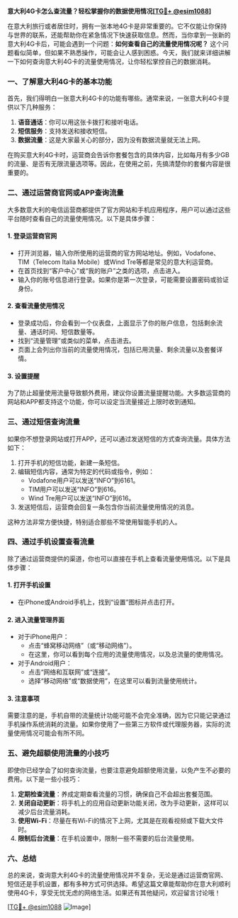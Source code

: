 **意大利4G卡怎么查流量？轻松掌握你的数据使用情况[[TG💪+ @esim1088](https://t.me/s/esim1088)]**

在意大利旅行或者居住时，拥有一张本地4G卡是非常重要的。它不仅能让你保持与世界的联系，还能帮助你在紧急情况下快速获取信息。然而，当你拿到一张新的意大利4G卡后，可能会遇到一个问题：**如何查看自己的流量使用情况呢？** 这个问题看似简单，但如果不熟悉操作，可能会让人感到困惑。今天，我们就来详细讲解一下如何查询意大利4G卡的流量使用情况，让你轻松掌控自己的数据消耗。

### 一、了解意大利4G卡的基本功能

首先，我们得明白一张意大利4G卡的功能有哪些。通常来说，一张意大利4G卡提供以下几种服务：

1. **语音通话**：你可以用这张卡拨打和接听电话。
2. **短信服务**：支持发送和接收短信。
3. **数据流量**：这是大家最关心的部分，因为没有数据流量就无法上网。

在购买意大利4G卡时，运营商会告诉你套餐包含的具体内容，比如每月有多少GB的流量、是否有无限流量选项等。因此，在使用之前，先搞清楚你的套餐内容是很重要的。

### 二、通过运营商官网或APP查询流量

大多数意大利的电信运营商都提供了官方网站和手机应用程序，用户可以通过这些平台随时查看自己的流量使用情况。以下是具体步骤：

#### 1. 登录运营商官网

- 打开浏览器，输入你所使用的运营商的官方网站地址。例如，Vodafone、TIM（Telecom Italia Mobile）或Wind Tre等都是常见的意大利运营商。
- 在首页找到“客户中心”或“我的账户”之类的选项，点击进入。
- 输入你的账号信息进行登录。如果你是第一次登录，可能需要设置密码或验证身份。

#### 2. 查看流量使用情况

- 登录成功后，你会看到一个仪表盘，上面显示了你的账户信息，包括剩余流量、通话时间、短信数量等。
- 找到“流量管理”或类似的菜单，点击进去。
- 页面上会列出你当前的流量使用情况，包括已用流量、剩余流量以及套餐详情。

#### 3. 设置提醒

为了防止超量使用流量导致额外费用，建议你设置流量提醒功能。大多数运营商的网站和APP都支持这个功能，你可以设定当流量接近上限时收到通知。

### 三、通过短信查询流量

如果你不想登录网站或打开APP，还可以通过发送短信的方式查询流量。具体方法如下：

1. 打开手机的短信功能，新建一条短信。
2. 编辑短信内容，通常为特定的代码或指令，例如：
   - Vodafone用户可以发送“INFO”到6161。
   - TIM用户可以发送“INFO”到616。
   - Wind Tre用户可以发送“INFO”到616。
3. 发送短信后，运营商会回复一条包含你当前流量使用情况的消息。

这种方法非常方便快捷，特别适合那些不常使用智能手机的人。

### 四、通过手机设置查看流量

除了通过运营商提供的渠道，你也可以直接在手机上查看流量使用情况。以下是具体步骤：

#### 1. 打开手机设置

- 在iPhone或Android手机上，找到“设置”图标并点击打开。

#### 2. 进入流量管理界面

- 对于iPhone用户：
  - 点击“蜂窝移动网络”（或“移动网络”）。
  - 在这里，你可以看到每个应用的流量使用情况，以及总流量的使用情况。
- 对于Android用户：
  - 点击“网络和互联网”或“连接”。
  - 选择“移动网络”或“数据使用”，在这里可以看到流量使用统计。

#### 3. 注意事项

需要注意的是，手机自带的流量统计功能可能不会完全准确，因为它只能记录通过手机操作系统消耗的流量。如果你使用了一些第三方软件或代理服务器，实际的流量使用情况可能会有所不同。

### 五、避免超额使用流量的小技巧

即使你已经学会了如何查询流量，也要注意避免超额使用流量，以免产生不必要的费用。以下是一些小技巧：

1. **定期检查流量**：养成定期查看流量的习惯，确保自己不会超出套餐范围。
2. **关闭自动更新**：将手机上的应用自动更新功能关闭，改为手动更新，这样可以减少后台流量消耗。
3. **使用Wi-Fi**：尽量在有Wi-Fi的情况下上网，尤其是在观看视频或下载大文件时。
4. **限制后台流量**：在手机设置中，限制一些不需要的后台流量使用。

### 六、总结

总的来说，查询意大利4G卡的流量使用情况并不复杂，无论是通过运营商官网、短信还是手机设置，都有多种方式可供选择。希望这篇文章能帮助你在意大利顺利使用4G卡，享受无忧无虑的网络生活。如果还有其他疑问，欢迎留言讨论哦！

[[TG💪+ @esim1088](https://t.me/s/esim1088) ![Image](https://i.postimg.cc/4NQfJmqS/Snipaste-2025-05-13-00-14-12.png)]